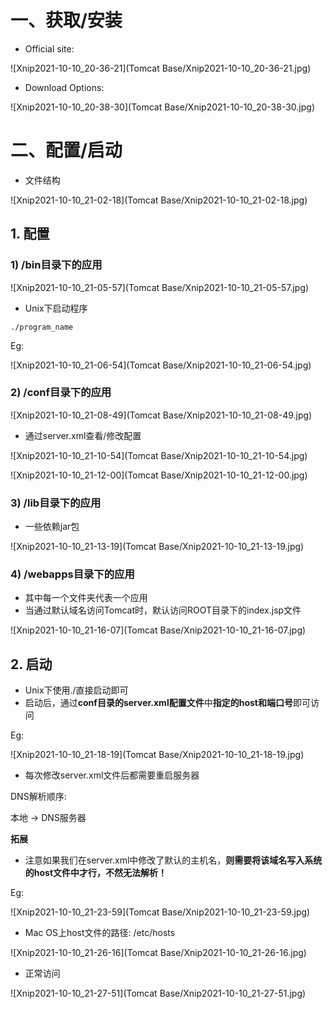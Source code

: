# 一、获取/安装

- Official site:

![Xnip2021-10-10_20-36-21](Tomcat Base/Xnip2021-10-10_20-36-21.jpg)



- Download Options:

![Xnip2021-10-10_20-38-30](Tomcat Base/Xnip2021-10-10_20-38-30.jpg)















# 二、配置/启动



- 文件结构

![Xnip2021-10-10_21-02-18](Tomcat Base/Xnip2021-10-10_21-02-18.jpg)









## 1. 配置



### 1) /bin目录下的应用

![Xnip2021-10-10_21-05-57](Tomcat Base/Xnip2021-10-10_21-05-57.jpg)



- Unix下启动程序

```shel
./program_name
```



Eg:

![Xnip2021-10-10_21-06-54](Tomcat Base/Xnip2021-10-10_21-06-54.jpg)







### 2) /conf目录下的应用

![Xnip2021-10-10_21-08-49](Tomcat Base/Xnip2021-10-10_21-08-49.jpg)



- 通过server.xml查看/修改配置

![Xnip2021-10-10_21-10-54](Tomcat Base/Xnip2021-10-10_21-10-54.jpg)



![Xnip2021-10-10_21-12-00](Tomcat Base/Xnip2021-10-10_21-12-00.jpg)







### 3) /lib目录下的应用

- 一些依赖jar包

![Xnip2021-10-10_21-13-19](Tomcat Base/Xnip2021-10-10_21-13-19.jpg)



















### 4) /webapps目录下的应用

- 其中每一个文件夹代表一个应用
- 当通过默认域名访问Tomcat时，默认访问ROOT目录下的index.jsp文件

![Xnip2021-10-10_21-16-07](Tomcat Base/Xnip2021-10-10_21-16-07.jpg)









## 2. 启动

- Unix下使用./直接启动即可
- 启动后，通过**conf目录的server.xml配置文件**中**指定的host和端口号**即可访问

Eg:

![Xnip2021-10-10_21-18-19](Tomcat Base/Xnip2021-10-10_21-18-19.jpg)

- 每次修改server.xml文件后都需要重启服务器



DNS解析顺序:

本地 -> DNS服务器



**拓展**

- 注意如果我们在server.xml中修改了默认的主机名，**则需要将该域名写入系统的host文件中才行，不然无法解析！**



Eg:

![Xnip2021-10-10_21-23-59](Tomcat Base/Xnip2021-10-10_21-23-59.jpg)



- Mac OS上host文件的路径: /etc/hosts

![Xnip2021-10-10_21-26-16](Tomcat Base/Xnip2021-10-10_21-26-16.jpg)





- 正常访问

![Xnip2021-10-10_21-27-51](Tomcat Base/Xnip2021-10-10_21-27-51.jpg)





